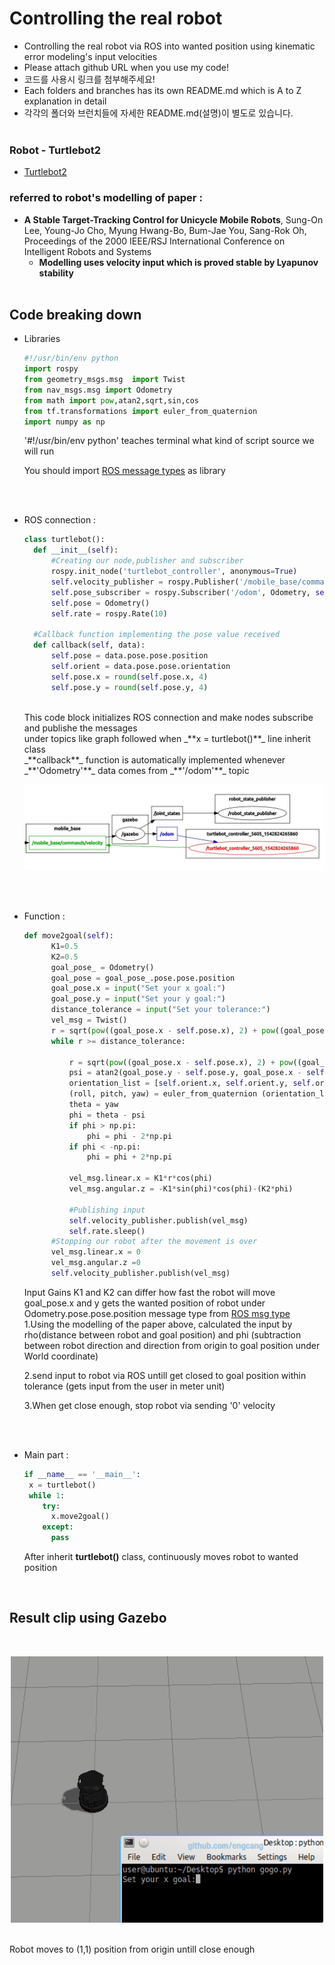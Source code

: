 # Controlling the real robot
+ Controlling the real robot via ROS into wanted position using kinematic error modeling's input velocities
+ Please attach github URL when you use my code!
+ 코드를 사용시 링크를 첨부해주세요!
+ Each folders and branches has its own README.md which is A to Z explanation in detail
+ 각각의 폴더와 브런치들에 자세한 README.md(설명)이 별도로 있습니다.
</br></br>

### Robot - Turtlebot2
+ [Turtlebot2](https://www.turtlebot.com/turtlebot2/)

### referred to robot's modelling of paper : 
+ **A Stable Target-Tracking Control for Unicycle Mobile Robots**, Sung-On Lee, Young-Jo Cho, Myung Hwang-Bo, Bum-Jae You, Sang-Rok Oh, Proceedings of the 2000 IEEE/RSJ International Conference on Intelligent Robots and Systems 
  + **Modelling uses velocity input which is proved stable by Lyapunov stability**
</br></br>

## Code breaking down
+ Libraries
  ~~~python
  #!/usr/bin/env python
  import rospy
  from geometry_msgs.msg  import Twist
  from nav_msgs.msg import Odometry
  from math import pow,atan2,sqrt,sin,cos
  from tf.transformations import euler_from_quaternion
  import numpy as np 
  ~~~
  '#!/usr/bin/env python' teaches terminal what kind of script source we will run
  
  You should import [ROS message types](http://wiki.ros.org/ROS/Tutorials/UnderstandingTopics) as library
  
  </br></br>
+ ROS connection :

  ~~~python
  class turtlebot():
    def __init__(self):
        #Creating our node,publisher and subscriber
        rospy.init_node('turtlebot_controller', anonymous=True)
        self.velocity_publisher = rospy.Publisher('/mobile_base/commands/velocity', Twist, queue_size=10)
        self.pose_subscriber = rospy.Subscriber('/odom', Odometry, self.callback)
        self.pose = Odometry()
        self.rate = rospy.Rate(10)

    #Callback function implementing the pose value received
    def callback(self, data):
        self.pose = data.pose.pose.position
        self.orient = data.pose.pose.orientation
        self.pose.x = round(self.pose.x, 4)
        self.pose.y = round(self.pose.y, 4)
  ~~~
  </br>
  This code block initializes ROS connection and make nodes subscribe and publishe the messages </br>
  under topics like graph followed when _**x = turtlebot()**_ line inherit class </br>
  _**callback**_ function is automatically implemented whenever _**'Odometry'**_ data comes from _**'/odom'**_ topic  
  <p align="center">
  <img src="https://github.com/engcang/image-files/blob/master/turtlebot2/rqt2.JPG" width="700"/>
  </p>

  </br></br>
+ Function :

  ~~~python
  def move2goal(self):
        K1=0.5
        K2=0.5
        goal_pose_ = Odometry()
        goal_pose = goal_pose_.pose.pose.position
        goal_pose.x = input("Set your x goal:")
        goal_pose.y = input("Set your y goal:")
        distance_tolerance = input("Set your tolerance:")
        vel_msg = Twist()
        r = sqrt(pow((goal_pose.x - self.pose.x), 2) + pow((goal_pose.y - self.pose.y), 2))
        while r >= distance_tolerance:

            r = sqrt(pow((goal_pose.x - self.pose.x), 2) + pow((goal_pose.y - self.pose.y), 2))
            psi = atan2(goal_pose.y - self.pose.y, goal_pose.x - self.pose.x)
            orientation_list = [self.orient.x, self.orient.y, self.orient.z, self.orient.w]
            (roll, pitch, yaw) = euler_from_quaternion (orientation_list)
            theta = yaw
            phi = theta - psi
            if phi > np.pi:
                phi = phi - 2*np.pi
            if phi < -np.pi:
                phi = phi + 2*np.pi

            vel_msg.linear.x = K1*r*cos(phi)
            vel_msg.angular.z = -K1*sin(phi)*cos(phi)-(K2*phi)

            #Publishing input
            self.velocity_publisher.publish(vel_msg)
            self.rate.sleep()
        #Stopping our robot after the movement is over
        vel_msg.linear.x = 0
        vel_msg.angular.z =0
        self.velocity_publisher.publish(vel_msg)
  ~~~
  Input Gains K1 and K2 can differ how fast the robot will move</br>
  goal_pose.x and y gets the wanted position of robot under Odometry.pose.pose.position message type from [ROS msg type](http://wiki.ros.org/msg) </br>
  1.Using the modelling of the paper above, calculated the input by rho(distance between robot and goal position) and phi (subtraction between robot direction and direction from origin to goal position under World coordinate)
  
  2.send input to robot via ROS untill get closed to goal position within tolerance (gets input from the user in meter unit)
  
  3.When get close enough, stop robot via sending '0' velocity

</br></br>

+ Main part :

  ~~~python
  if __name__ == '__main__':
   x = turtlebot()
   while 1:
      try:
        x.move2goal()
      except:
        pass
  ~~~
  After inherit **turtlebot()** class, continuously moves robot to wanted position
  </br>
 
  
  </br>
## Result clip using Gazebo
</br>
  <p align="center">
  <img src="https://github.com/engcang/image-files/blob/master/turtlebot2/move2goal.gif" width="500"/>
  </p>
  </br>
  Robot moves to (1,1) position from origin untill close enough
